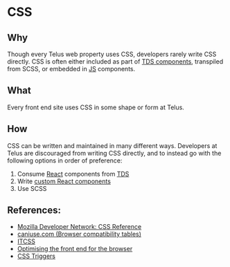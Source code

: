 # CSS

## Why

Though every Telus web property uses CSS, developers rarely write CSS directly. CSS is often either included as part of [TDS components](http://tds.telus.com/), transpiled from SCSS, or embedded in [JS](./javascript.md) components.

## What

Every front end site uses CSS in some shape or form at Telus.

## How

CSS can be written and maintained in many different ways. Developers at Telus are discouraged from writing CSS directly, and to instead go with the following options in order of preference:

1. Consume [React](./react.md) components from [TDS](http://tds.telus.com/)
1. Write [custom React components](./react.md#how)
1. Use SCSS

## References:
- [Mozilla Developer Network: CSS Reference](https://developer.mozilla.org/en-US/docs/Web/CSS/Reference)
- [caniuse.com (Browser compatibility tables)](http://caniuse.com/) 
- [ITCSS](http://www.creativebloq.com/web-design/manage-large-css-projects-itcss-101517528)
- [Optimising the front end for the browser](https://dev.to/sanjsanj/optimising-the-front-end-for-thebrowser)
- [CSS Triggers](https://csstriggers.com/)
